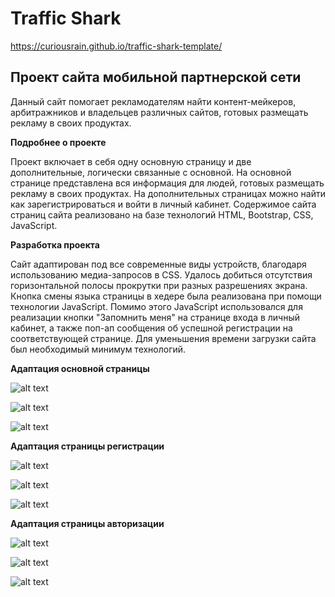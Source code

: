 # Traffic Shark

https://curiousrain.github.io/traffic-shark-template/

## Проект сайта мобильной партнерской сети

Данный сайт помогает рекламодателям найти контент-мейкеров, арбитражников и владельцев различных сайтов, готовых размещать рекламу в своих продуктах.

**Подробнее о проекте**

Проект включает в себя одну основную страницу и две дополнительные, логически связанные с основной. На основной странице представлена вся информация для людей, готовых размещать рекламу в своих продуктах. На дополнительных страницах можно найти как зарегистрироваться и войти в личный кабинет. Содержимое сайта страниц сайта реализовано на базе технологий HTML, Bootstrap, CSS, JavaScript.


**Разработка проекта**

Сайт адаптирован под все современные виды устройств, благодаря использованию медиа-запросов в CSS. Удалось добиться отсутствия горизонтальной полосы прокрутки при разных разрешениях экрана.   
Кнопка смены языка страницы в хедере была реализована при помощи технологии JavaScript. Помимо этого JavaScript использовался для реализации кнопки "Запомнить меня" на странице входа в личный кабинет, а также поп-ап сообщения об успешной регистрации на соответствующей странице. Для уменьшения времени загрузки сайта был необходимый минимум технологий. 

**Адаптация основной страницы**

![alt text](./readme/index%20desktop.png)

![alt text](./readme/index%20tablet.png)

![alt text](./readme/index%20mobile.png)

**Адаптация страницы регистрации**

![alt text](./readme/register%20desktop.png)

![alt text](./readme/register%20tablet.png)

![alt text](./readme/register%20mobile.png)

**Адаптация страницы авторизации**

![alt text](./readme/signup%20desktop.png)

![alt text](./readme/signup%20tablet.png)

![alt text](./readme/singup%20mobile.png)







